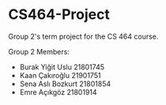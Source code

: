 # CS464-Project
Group 2's term project for the CS 464 course.

Group 2 Members:
* Burak Yiğit Uslu 21801745
* Kaan Çakıroğlu 21901751
* Sena Aslı Bozkurt 21801854
* Emre Açıkgöz 21801914
